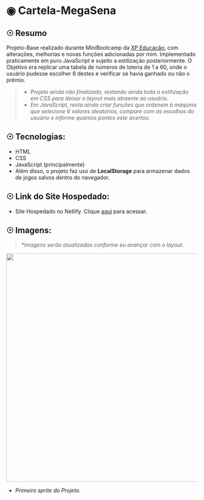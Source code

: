 # ◉ Cartela-MegaSena

## ☉ Resumo
  Projeto-Base realizado durante MiniBootcamp da [XP Educação](https://www.xpeducacao.com.br), com alterações, melhorias e novas funções adicionadas por mim. 
  Implementado praticamente em puro JavaScript e sujeito a estilização posteriormente.
  O Objetivo era replicar uma tabela de números de loteria de 1 a 60, onde o usuário pudesse escolher 6 destes e verificar se havia ganhado ou não o prêmio.
> - *Projeto ainda não finalizado, restando ainda toda a estilização em CSS para deixar o layout mais atraente ao usuário.*
> - *Em JavaScript, resta ainda criar funções que ordenem à máquina que selecione 6 valores aleatórios, compare com as escolhas do usuário e informe quantos pontos este acertou.*
  
## ☉ Tecnologias:
- HTML
- CSS
- JavaScript (principalmente)
- Além disso, o projeto faz uso de **LocalStorage** para armazenar dados de jogos salvos dentro do navegador.

## ☉ Link do Site Hospedado:
- Site Hospedado no Netlify. Clique <a href="https://megasena-cartela.netlify.app" target="_blank">aqui</a> para acessar.

## ☉ Imagens:
> **Imagens serão atualizadas conforme eu avançar com o layout.*

<img src="https://cdn.discordapp.com/attachments/1004978432205127740/1005170995990102160/unknown.png" width="600px"></img>
- *Primeiro sprite do Projeto.*
